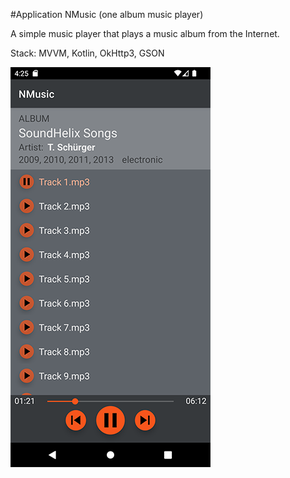 #Application NMusic (one album music player)

A simple music player that plays a music album from the Internet.

Stack: MVVM, Kotlin, OkHttp3, GSON

![Screenshot](screenshots/screenshot.png)